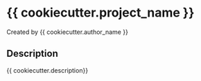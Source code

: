 # {{ cookiecutter.project_name }}

Created by {{ cookiecutter.author_name }}

## Description

{{ cookiecutter.description}}

